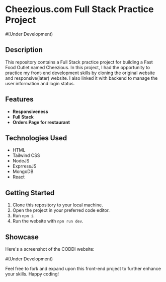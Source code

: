 # Cheezious.com Full Stack Practice Project

#(Under Development)

## Description

This repository contains a Full Stack practice project for building a Fast Food Outlet named Cheezious. In this project, I had the opportunity to practice my front-end development skills by cloning the original website and responsive(later) website. I also linked it with backend to manage the user information and login status.

## Features

- **Responsiveness**
- **Full Stack**
- **Orders Page for restaurant**

## Technologies Used

- HTML
- Tailwind CSS
- NodeJS
- ExprressJS
- MongoDB
- React

## Getting Started

1. Clone this repository to your local machine.
2. Open the project in your preferred code editor.
3. Run `npm i`.
4. Run the website with `npm run dev`.

## Showcase

Here's a screenshot of the CODDI website:

#(Under Development)

Feel free to fork and expand upon this front-end project to further enhance your skills. Happy coding!
